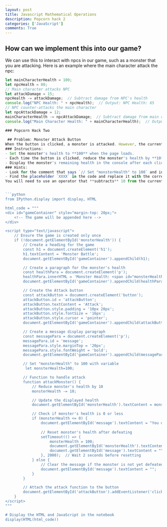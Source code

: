 ```yaml
---
layout: post
title: Javascript Mathematical Operations
description: Popcorn hack 2
categories: ['JavaScript']
comments: True
---
```


## How can we implement this into our game?
We can use this to interact with npcs in our game, such as a monster that you are attacking. Here is an example where the main character attack the npc:
```javascript
let mainCharacterHealth = 100;
let npcHealth = 80;
// Main character attacks NPC
let attackDamage = 15;
npcHealth -= attackDamage;  // Subtract damage from NPC's health
console.log("NPC Health: " + npcHealth);  // Output: NPC Health: 65
// NPC counter-attacks the main character
let npcAttackDamage = 12;
mainCharacterHealth -= npcAttackDamage;  // Subtract damage from main character's health
console.log("Main Character Health: " + mainCharacterHealth);  // Output: Main Character Health: 88

### Popcorn Hack Two
 
 ## Problem: Monster Attack Button
When the button is clicked, a monster is attacked. However, the current code doesn't track the monster's health or reduce its health when attacked. Your task is to fill in the missing lines to give the monster **100 health** initially and **deal 10 damage** to the monster with each button click.
### Instructions:
- Set the monster's health to **100** when the page loads.
- Each time the button is clicked, reduce the monster's health by **10**.
- Display the monster's remaining health in the console after each click.
### Hints:
- Look for the comment that says `// Set "monsterHealth" to 100` and initialize the monster's health there.
- Find the placeholder `XXXX` in the code and replace it with the correct operator to reduce the monster's health.
You will need to use an operator that **subtracts** 10 from the current health value.


```python
from IPython.display import display, HTML

html_code = """
<div id="gameContainer" style="margin-top: 20px;">
    <!-- The game will be appended here -->
</div>

<script type="text/javascript">
    // Ensure the game is created only once
    if (!document.getElementById('monsterHealth')) {
        // Create a heading for the game
        const h1 = document.createElement('h1');
        h1.textContent = 'Monster Battle';
        document.getElementById('gameContainer').appendChild(h1);

        // Create a paragraph for the monster's health
        const healthPara = document.createElement('p');
        healthPara.innerHTML = 'Monster Health: <span id="monsterHealth">100</span>';
        document.getElementById('gameContainer').appendChild(healthPara);

        // Create the Attack button
        const attackButton = document.createElement('button');
        attackButton.id = 'attackButton';
        attackButton.textContent = 'Attack';
        attackButton.style.padding = '10px 20px';
        attackButton.style.fontSize = '16px';
        attackButton.style.cursor = 'pointer';
        document.getElementById('gameContainer').appendChild(attackButton);

        // Create a message display paragraph
        const messagePara = document.createElement('p');
        messagePara.id = 'message';
        messagePara.style.marginTop = '20px';
        messagePara.style.fontWeight = 'bold';
        document.getElementById('gameContainer').appendChild(messagePara);

        // Set "monsterHealth" to 100 with variable
         let monsterHealth=100;

        // Function to handle attack
        function attackMonster() {
            // Reduce monster's health by 10
            monsterHealth -= 10;

            // Update the displayed health
            document.getElementById('monsterHealth').textContent = monsterHealth;

            // Check if monster's health is 0 or less
            if (monsterHealth <= 0) {
                document.getElementById('message').textContent = "You defeated the monster!";
                
                // Reset monster's health after defeating
                setTimeout(() => {
                    monsterHealth = 100;
                    document.getElementById('monsterHealth').textContent = monsterHealth;
                    document.getElementById('message').textContent = "";
                }, 2000);  // Wait 2 seconds before resetting
            } else {
                // Clear the message if the monster is not yet defeated
                document.getElementById('message').textContent = "";
            }
        }

        // Attach the attack function to the button
        document.getElementById('attackButton').addEventListener('click', attackMonster);
    }
</script>
"""

# Display the HTML and JavaScript in the notebook
display(HTML(html_code))

```



<div id="gameContainer" style="margin-top: 20px;">
    <!-- The game will be appended here -->
</div>

<script type="text/javascript">
    // Ensure the game is created only once
    if (!document.getElementById('monsterHealth')) {
        // Create a heading for the game
        const h1 = document.createElement('h1');
        h1.textContent = 'Monster Battle';
        document.getElementById('gameContainer').appendChild(h1);

        // Create a paragraph for the monster's health
        const healthPara = document.createElement('p');
        healthPara.innerHTML = 'Monster Health: <span id="monsterHealth">100</span>';
        document.getElementById('gameContainer').appendChild(healthPara);

        // Create the Attack button
        const attackButton = document.createElement('button');
        attackButton.id = 'attackButton';
        attackButton.textContent = 'Attack';
        attackButton.style.padding = '10px 20px';
        attackButton.style.fontSize = '16px';
        attackButton.style.cursor = 'pointer';
        document.getElementById('gameContainer').appendChild(attackButton);

        // Create a message display paragraph
        const messagePara = document.createElement('p');
        messagePara.id = 'message';
        messagePara.style.marginTop = '20px';
        messagePara.style.fontWeight = 'bold';
        document.getElementById('gameContainer').appendChild(messagePara);

        // Set "monsterHealth" to 100 with variable
         let monsterHealth=100;

        // Function to handle attack
        function attackMonster() {
            // Reduce monster's health by 10
            monsterHealth -= 10;

            // Update the displayed health
            document.getElementById('monsterHealth').textContent = monsterHealth;

            // Check if monster's health is 0 or less
            if (monsterHealth <= 0) {
                document.getElementById('message').textContent = "You defeated the monster!";

                // Reset monster's health after defeating
                setTimeout(() => {
                    monsterHealth = 100;
                    document.getElementById('monsterHealth').textContent = monsterHealth;
                    document.getElementById('message').textContent = "";
                }, 2000);  // Wait 2 seconds before resetting
            } else {
                // Clear the message if the monster is not yet defeated
                document.getElementById('message').textContent = "";
            }
        }

        // Attach the attack function to the button
        document.getElementById('attackButton').addEventListener('click', attackMonster);
    }
</script>


